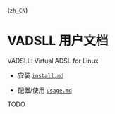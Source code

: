 <!-- vadsll/doc/zh_CN/
-->

(`zh_CN`)

# VADSLL 用户文档
VADSLL: Virtual ADSL for Linux

+ 安装
  [`install.md`](install.md)

+ 配置/使用
  [`usage.md`](usage.md)


TODO

